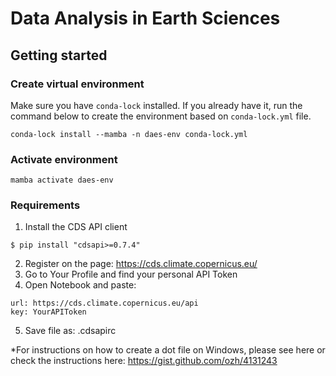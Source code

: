 # Data Analysis in Earth Sciences

## Getting started
### Create virtual environment

Make sure you have `conda-lock` installed. If you already have it, run the command below to create the environment based on `conda-lock.yml` file.

```
conda-lock install --mamba -n daes-env conda-lock.yml
```

### Activate environment

```
mamba activate daes-env
```
### Requirements
1. Install the CDS API client
```
$ pip install "cdsapi>=0.7.4"
```
2. Register on the page: https://cds.climate.copernicus.eu/
3. Go to Your Profile and find your personal API Token
4. Open Notebook and paste:
```
url: https://cds.climate.copernicus.eu/api
key: YourAPIToken
```
5. Save file as: .cdsapirc
   
*For instructions on how to create a dot file on Windows, please see here or check the instructions here: https://gist.github.com/ozh/4131243


